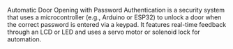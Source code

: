 Automatic Door Opening with Password Authentication is a security system that uses a microcontroller (e.g., Arduino or ESP32) to unlock a door when the correct password is entered via a keypad. It features real-time feedback through an LCD or LED and uses a servo motor or solenoid lock for automation.
